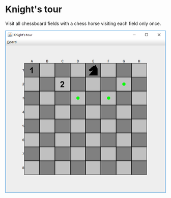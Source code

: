 # Knight's tour

Visit all chessboard fields with a chess horse visiting each field only once.

![KnightsTour-screenshot1.png](KnightsTour-screenshot1.png)
